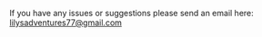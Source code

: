 If you have any issues or suggestions please send an email here: [lilysadventures77@gmail.com](mailto:lilysadventures77@gmail.com)
